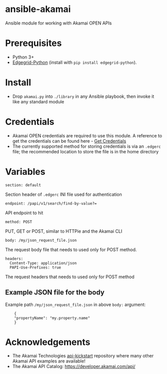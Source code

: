 # ansible-akamai
Ansible module for working with Akamai OPEN APIs

# Prerequisites
- Python 3+
- [Edgegrid-Python](https://github.com/akamai/AkamaiOPEN-edgegrid-python) (install with `pip install edgegrid-python`).

# Install
- Drop `akamai.py` into `./library` in any Ansible playbook, then invoke it like any standard module

# Credentials
- Akamai OPEN credentials are required to use this module.  A reference to get the credentials can be found here - [Get Credentials](https://techdocs.akamai.com/developer/docs/set-up-authentication-credentials)
- The currently supported method for storing credentials is via an `.edgerc` file; the recommended location to store the file is in the home directory

# Variables
    section: default
Section header of `.edgerc` INI file used for authentication

    endpoint: /papi/v1/search/find-by-value?=
API endpoint to hit

    method: POST
PUT, GET or POST, similar to HTTPie and the Akamai CLI

    body: /my/json_request_file.json
The request body file that needs to used only for POST method.

    headers:
      Content-Type: application/json
      PAPI-Use-Prefixes: true
The request headers that needs to used only for POST method

## Example JSON file for the body
Example path `/my/json_request_file.json` in above `body:` argument:
```
    {
    "propertyName": "my.property.name"
    }
```

# Acknowledgements
- The Akamai Technologies [api-kickstart](https://github.com/akamai/api-kickstart) repository where many other Akamai API examples are available!
- The Akamai API Catalog: https://developer.akamai.com/api/
